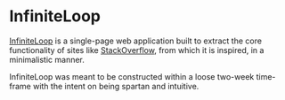 # InfiniteLoop
[InfiniteLoop][infinite] is a single-page web application built to extract the core functionality of sites like [StackOverflow][stack], from which it is inspired, in a minimalistic manner.

InfiniteLoop was meant to be constructed within a loose two-week time-frame with the intent on being spartan and intuitive.

[infinite]: https://shrouded-falls-24793.herokuapp.com/#/
[stack]: stackoverflow.com
